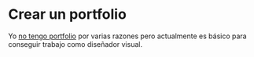 # Crear un portfolio

Yo [no tengo portfolio](https://anchor.fm/designeskola/episodes/Por-que-no-tengo-portafolio-e9g9k5) por varias razones pero actualmente es básico para conseguir trabajo como diseñador visual.



